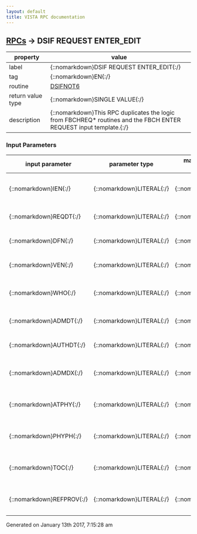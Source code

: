 ```yaml
---
layout: default
title: VISTA RPC documentation
---
```




## [RPCs](TableOfContent.md) &#8594; DSIF REQUEST ENTER_EDIT 

 property | value 
--- | --- 
 label | {::nomarkdown}DSIF REQUEST ENTER_EDIT{:/}
 tag | {::nomarkdown}EN{:/}
 routine | [DSIFNOT6](http://code.osehra.org/dox/Routine_DSIFNOT6_source.html)
 return value type | {::nomarkdown}SINGLE VALUE{:/}
 description | {::nomarkdown}This RPC duplicates the logic from FBCHREQ* routines and the FBCH ENTER REQUEST input template.{:/}

### Input Parameters

| input parameter | parameter type | maximum data length | required | description | 
| --- | --- | --- | --- | --- | 
| {::nomarkdown}IEN{:/} | {::nomarkdown}LITERAL{:/} | {::nomarkdown}99{:/} | {::nomarkdown}true{:/} | {::nomarkdown}Internal Entry Number to file 162.2 (Enter mode when false, Edit mode when true){:/} | 
| {::nomarkdown}REQDT{:/} | {::nomarkdown}LITERAL{:/} | {::nomarkdown}14{:/} | {::nomarkdown}true{:/} | {::nomarkdown}Request Date/Time (Required on enter, optional on edit){:/} | 
| {::nomarkdown}DFN{:/} | {::nomarkdown}LITERAL{:/} | {::nomarkdown}99{:/} | {::nomarkdown}true{:/} | {::nomarkdown}Patient IEN (Required on enter, optional on edit){:/} | 
| {::nomarkdown}VEN{:/} | {::nomarkdown}LITERAL{:/} | {::nomarkdown}99{:/} | {::nomarkdown}true{:/} | {::nomarkdown}Vendor IEN (Required on enter, optional on edit){:/} | 
| {::nomarkdown}WHO{:/} | {::nomarkdown}LITERAL{:/} | {::nomarkdown}30{:/} | {::nomarkdown}true{:/} | {::nomarkdown}Person Who Called (Optional - Free Text 3 to 30 Characters){:/} | 
| {::nomarkdown}ADMDT{:/} | {::nomarkdown}LITERAL{:/} | {::nomarkdown}14{:/} | {::nomarkdown}true{:/} | {::nomarkdown}Admission Date/Time (Required on enter, optional on edit){:/} | 
| {::nomarkdown}AUTHDT{:/} | {::nomarkdown}LITERAL{:/} | {::nomarkdown}14{:/} | {::nomarkdown}true{:/} | {::nomarkdown}Authorized From Date/Time (Optional - Default is ADMDT){:/} | 
| {::nomarkdown}ADMDX{:/} | {::nomarkdown}LITERAL{:/} | {::nomarkdown}45{:/} | {::nomarkdown}true{:/} | {::nomarkdown}Admitting Diagnosis (Optional - Free Text 3 to 45 Characters){:/} | 
| {::nomarkdown}ATPHY{:/} | {::nomarkdown}LITERAL{:/} | {::nomarkdown}30{:/} | {::nomarkdown}true{:/} | {::nomarkdown}Attending Physician (Optional - Free Text 3 to 30 Characters){:/} | 
| {::nomarkdown}PHYPH{:/} | {::nomarkdown}LITERAL{:/} | {::nomarkdown}20{:/} | {::nomarkdown}true{:/} | {::nomarkdown}Attending Physicians Phone Number (Optional - Free Text 3 to 20 Characters){:/} | 
| {::nomarkdown}TOC{:/} | {::nomarkdown}LITERAL{:/} | {::nomarkdown}1{:/} | {::nomarkdown}true{:/} | {::nomarkdown}Type of Contact (Optional - T : Telephone, P - Personal){:/} | 
| {::nomarkdown}REFPROV{:/} | {::nomarkdown}LITERAL{:/} | {::nomarkdown}25{:/} | {::nomarkdown}true{:/} | {::nomarkdown}Referring provider, pointer to file 200.  \@\ can be passed in for deletion.{:/} | 




 Generated on January 13th 2017, 7:15:28 am